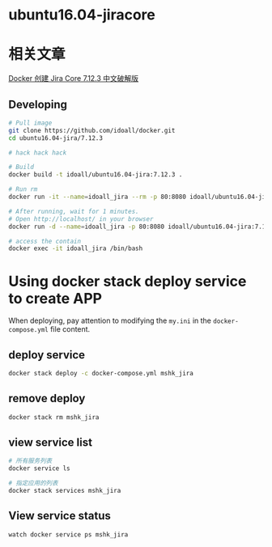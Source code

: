 
ubuntu16.04-jiracore
=============


# 相关文章
[Docker 创建 Jira Core 7.12.3 中文破解版](https://mshk.top/2018/11/docker-jira-7-12-3/)

## Developing

```bash
# Pull image
git clone https://github.com/idoall/docker.git
cd ubuntu16.04-jira/7.12.3

# hack hack hack

# Build
docker build -t idoall/ubuntu16.04-jira:7.12.3 .

# Run rm
docker run -it --name=idoall_jira --rm -p 80:8080 idoall/ubuntu16.04-jira:7.12.3 /bin/bash

# After running, wait for 1 minutes.
# Open http://localhost/ in your browser
docker run -d --name=idoall_jira -p 80:8080 idoall/ubuntu16.04-jira:7.12.3

# access the contain
docker exec -it idoall_jira /bin/bash
```
# Using docker stack deploy service to create APP



When deploying, pay attention to modifying the  `my.ini` in the `docker-compose.yml` file content.



## deploy service

```bash
docker stack deploy -c docker-compose.yml mshk_jira
```

## remove deploy

```bash
docker stack rm mshk_jira
```

## view service list

```bash
# 所有服务列表
docker service ls

# 指定应用的列表
docker stack services mshk_jira
```

## View service status

```bash
watch docker service ps mshk_jira
```
